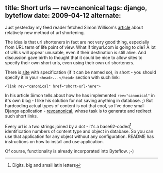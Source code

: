 title: Short urls — rev=canonical
tags: django, byteflow
date: 2009-04-12
alternate: <link rel="alternate" hreflang="ru" href="../revcanonical/" />
----


Just yesterday my feed reader fetched Simon Willison's [article][1] about
relatively new method of url shortening.

The idea is that url shorteners in fact are not very good thing, especially from
URL term of life point of view. What if tinyurl.com is going to die? A lot of
URLs will appear unusable, even if their destination is still alive. And
discussion gave birth to thought that it could be nice to allow sites to specify
their own short urls, even using their own url shorteners.

There is [site][3] with specification (if it can be named so), in short - you
should specify it in your `<head>...</head>` section with such link:

    <link rev="canonical" href="short-url-here">

In his article Simon tells about how he has implemented `rev="canonical"` in
it's own blog - I like his solution for not saving anything in database. ;) But
hardcoding actual types of content is not that cool, so I've done small Django
application - [revcanonical][2], whose task is to generate and redirect such
short links.

Every url is a two strings joined by a dot - it's a base62-coded[^1]
identification numbers of content type and object in database. So you can use
that application for any object without any configuration. README has
instructions on how to install and use application.

Of course, functionality is already incorporated into Byteflow. ;-)

[^1]: Digits, big and small latin letters

[1]: http://simonwillison.net/2009/Apr/11/revcanonical/
[2]: http://hg.piranha.org.ua/django-revcanonical/
[3]: http://revcanonical.appspot.com/
